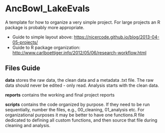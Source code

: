 # AncBowl_LakeEvals

A template for how to organize a very simple project. For large projects an R package is probably more appropriate.

* Guide to simple layout above: https://nicercode.github.io/blog/2013-04-05-projects/
* Guide to R package organization: http://www.carlboettiger.info/2012/05/06/research-workflow.html



## Files Guide

__data__ stores the raw data, the clean data and a metadata .txt file. The raw data should never be edited - only read. Analysis starts with the clean data.

__reports__ contains the working and final project reports

__scripts__ contains the code organized by purpose. If they need to be run sequentially, number the files, e.g., 00_cleaning, 01_analysis etc. For organizational purposes it may be better to have one functions.R file dedicated to defining all custom functions, and then source that file during cleaning and analysis.

